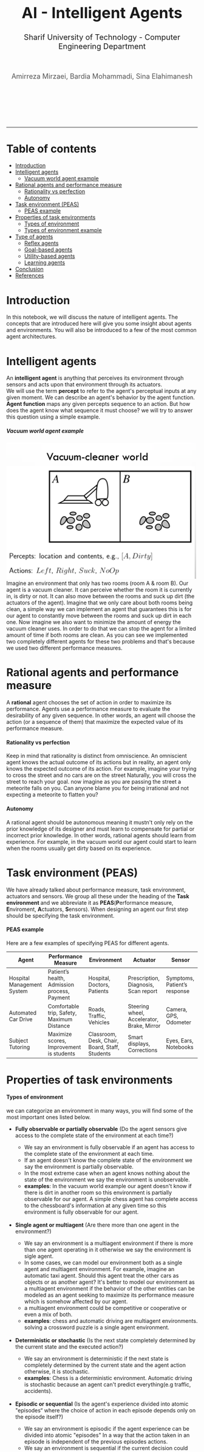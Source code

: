 
<div align="center">
    <br>
    <br>
    <br>
    <br>
    <br>
    <br>
    <br>
    <br>
    <h1 style="font-size: 40px; margin: 10px 0;">AI - Intelligent Agents</h1>
    <h1 style="font-size: 20px; font-weight: 400;">Sharif University of Technology - Computer Engineering Department</h1>
    <br>
    <h4 style="font-size: 18px; font-weight: 400; color:#555">Amirreza Mirzaei, Bardia Mohammadi, Sina Elahimanesh</h4>
    <br>
    <br>
    <br>
    <br>
    <br>
</div>
<hr>

Table of contents
==============
- [Introduction](#Introduction)
- [Intelligent agents](#Intelligent-agents)
    - [Vacuum world agent example](#Vacuum-world-agent-example)
- [Rational agents and performance measure](#Rational-agents-and-performance-measure)
    - [Rationality vs perfection](#Rationality-vs-perfection)
    - [Autonomy](#Autonomy)
- [Task environment (PEAS)](#Task-environment-PEAS)
    - [PEAS example](#PEAS-example)
- [Properties of task environments](#Properties-of-task-environments)
    - [Types of environment](#Types-of-environment)
    - [Types of environment example](#Types-of-environment-example)
- [Type of agents](#Type-of-agents)
    - [Reflex agents](#Reflex-agents)
    - [Goal-based agents](#Goal-based-agents)
    - [Utility-based agents](#Utility-based-agents)
    - [Learning agents](#Learning-agents)
- [Conclusion](#Conclusion)
- [References](#References)

# Introduction
In this notebook, we will discuss the nature of intelligent agents.  The concepts that are introduced here will give you some insight about agents and environments. You will also be introduced to a few of the most common agent architectures.


# Intelligent agents
An <b>intelligent agent</b> is anything that perceives its environment through sensors and acts upon that environment through its actuators.  
    We will use the term <b>percept</b> to refer to the agent's perceptual inputs at any given moment.
We can describe an agent's behavior by the agent function.  
<b>Agent function</b> maps any given percepts sequence to an action. But how does the agent know what sequence it must choose? we will try to answer this question using a simple example.



##### Vacuum world agent example
<img src="./images/vacumm_world.png" width="500" style="margin-left: auto;margin-right: auto;"/>
Imagine an environment that only has two rooms (room A & room B). Our agent is a vacuum cleaner. It can perceive whether the room it is currently in, is dirty or not. It can also move between the rooms and suck up dirt (the actuators of the agent).  
Imagine that we only care about both rooms being clean, a simple way we can implement an agent that guarantees this is for our agent to constantly move between the rooms and suck up dirt in each one. Now imagine we also want to minimize the amount of energy the vacuum cleaner uses. In order to do that we can stop the agent for a limited amount of time if both rooms are clean. As you can see we implemented two completely different agents for these two problems and that's because we used two different performance measures.



# Rational agents and performance measure
A <b>rational</b> agent chooses the set of action in order to maximize its performance. Agents use a performance measure to evaluate the desirability of any given sequence. In other words, an agent will choose the action (or a sequence of them) that maximize the expected value of its performance measure.



#### Rationality vs perfection
Keep in mind that rationality is distinct from omniscience. An omniscient agent knows the actual outcome of its actions but in reality, an agent only knows the expected outcome of its action. For example, imagine your trying to cross the street and no cars are on the street Naturally, you will cross the street to reach your goal. now imagine as you are passing the street a meteorite falls on you. Can anyone blame you for being irrational and not expecting a meteorite to flatten you? 

#### Autonomy
A rational agent should be autonomous meaning it mustn't only rely on the prior knowledge of its designer and must learn to compensate for partial or incorrect prior knowledge. In other words, rational agents should learn from experience. For example, in the vacuum world our agent could start to learn when the rooms usually get dirty based on its experience.


# Task environment (PEAS)
We have already talked about performance measure, task environment, actuators and sensors. We group all these under the heading of the <b>Task environment </b> and we abbreviate it as <b>PEAS</b>(<b>P</b>erformance measure, <b>E</b>nviroment, <b>A</b>ctuators, <b>S</b>ensors). When designing an agent our first step should be specifying the task environment.


#### PEAS example
Here are a few examples of specifying PEAS for different agents.

| Agent       | Performance Measure | Environment |  Actuator | Sensor |
| ----------- | ----------- | ----------- | ----------- | ----------- |
| Hospital Management System       | Patient’s health, Admission process, Payment | Hospital, Doctors, Patients |  Prescription, Diagnosis, Scan report | Symptoms, Patient’s response |
| Automated Car Drive       | Comfortable trip, Safety, Maximum Distance | Roads, Traffic, Vehicles |  Steering wheel, Accelerator, Brake, Mirror | Camera, GPS, Odometer |
| Subject Tutoring       | Maximize scores, Improvement is students | Classroom, Desk, Chair, Board, Staff, Students |  Smart displays, Corrections | Eyes, Ears, Notebooks |

# Properties of task environments

#### Types of environment
we can categorize an environment in many ways, you will find some of the most important ones listed below.

<ul>
  <li><b>Fully observable or partially observable</b> (Do the agent sensors give access to the complete state of the environment at each time?)</li>  
    <ul> 
        <li>We say an environment is fully observable if an agent has access to the complete state of the environment at each time.</li>
        <li>If an agent doesn't know the complete state of the environment we say the environment is partially observable.</li>
        <li>In the most extreme case when an agent knows nothing about the state of the environment we say the environment is unobservable.</li>
        <li><b>examples</b>: In the vacuum world example our agent doesn't know if there is dirt in another room so this environment is partially observable for our agent. 
    A simple chess agent has complete access to the chessboard's information at any given time so this environment is fully observable for our agent.</li>
    </ul>
    <br>    
          
  <li><b>Single agent or multiagent</b> (Are there more than one agent in the environment?)</li>
    <ul>
        <li>We say an environment is a multiagent environment if there is more than one agent operating in it otherwise we say the environment is sigle agent.</li>
        <li>In some cases, we can model our environment both as a single agent and multiagent environment. For example, imagine an automatic taxi agent. Should this agent treat the other cars as objects or as another agent? It's  better to model our environment as a multiagent environment if the behavior of the other entities can be modeled as an agent seeking to maximize its performance measure which is somehow affected by our agent.</li>
        <li>a multiagent environment could be competitive or cooperative or even a mix of both.</li>
        <li><b>examples</b>: chess and automatic driving are multiagent environments. solving a crossword puzzle is a single agent environment.</li>
    </ul>
    <br>  

  <li><b>Deterministic or stochastic</b> (Is the next state completely determined by the current state and the executed action?)</li>
    <ul>
        <li>We say an environment is deterministic if the next state is completely determined by the current state and the agent action otherwise, it is stochastic.</li>
        <li><b>examples</b>: Chess is a deterministic environment. Automatic driving is stochastic because an agent can't predict everything(e.g traffic, accidents).</li>
    </ul>  
    <br>
   
  <li><b>Episodic or sequential</b> (Is the agent's experience divided into atomic "episodes“ where the choice of action in each episode depends only on the episode itself?)</li>
    <ul>
        <li>We say an environment is episodic if the agent experience can be divided into atomic "episodes" In a way that the action taken in an episode is independent of the previous episodes actions.</li>
        <li>We say an environment is sequential if the current decision could affect all future decisions. </li>
        <li><b>examples</b>: Chess and automatic driving are sequential. a part picking robot is episodic.</li>
    </ul>
    <br>
    <li><b>Static or dynamic</b> (Is the environment unchanged while an agent is deliberating?)</li>  
    <ul>
        <li>We say an environment is dynamic if it can change while the agent is deliberating.</li>
        <li>There is a special case that the environment doesn't change but the performance score has a time penalty we call these environments semi-dynamic.</li>
        <li><b>examples</b>: Automatic driving is dynamic. Chess without a clock is static.</li>
    </ul>
    <br>
  <li><b>Discrete or continuous</b> (Are there a limited number of distinct, clearly defined states, percepts, and actions?)</li>  
    <ul>
        <li>We say an environment's state is discrete if there are a finite number of distinct states otherwise we say the environment's state in continuous.</li>
         <li><b>examples</b>: Chess is discrete. Automatic driving is continuous.</li>
    </ul>
</ul>

#### Types of environment example
Here are a few examples of Identifying an environment's different dimensions.

| environment| Fully observable? | Deterministic? |  Episodic? | Static? | Discrete?|Single agent?|
| ----------- | ----------- | ----------- | ----------- | ----------- |  ----------- | ----------- |
| Solitaire | No | Yes |  Yes | Yes | Yes | Yes |
| Backgammon | Yes | No |  No | Yes | Yes | No |
| Taxi driving | No | No |  No | No | No | No |
| Medical diagnosis | No | No |  No | No | No | Yes |



# Type of agents
In this section we will introduce three basic kinds of basic agent programs.(The agent program is simply a program which implements the agent function.)
<ul>
  <li>Simple reflex agents</li>
  <li>Goal-based agents</li>
  <li>Utility-based agents</li>
</ul>

## Reflex agents
This is the simplest kind of agent. They choose their next action only based on their current percept. In other words, they do not consider the future consequences of their actions and only consider <b>how the world IS.</b>  
As an example look at this Pacman agent below, at each turn the agent look at its surrounding and chooses the direction that has a point in it and stops when there are no points around it.

<img src="./images/reflex_agent.gif" width="500" style="margin-left: auto;margin-right: auto;"/>

## Goal-based agents
This kind of agent has a specific goal and it tries to reach that goal efficiently. They have a model of how the world evolves in response to actions, and they make decisions based on (hypothesized) consequences of actions to reach their goal state. Search and Planning are two subfields that are closely tied with these kinds of agents. In other words, these kinds of agents act on <b>how the world WOULD BE.</b>  
as an example look at this Pacman agent below. the goal is to collect every point.

<img src="./images/goal_based_agent.gif" width="500" style="margin-left: auto;margin-right: auto;"/>


## Utility-based agents
This kind of agent like goal-based agents has a goal. But they also have a Utility function they seek to reach their goal in a way that maximizes the utility function. For example, think about an automated car agent. They are many ways for this agent to get from point A to point B. But some of them are quicker, safer, cheaper. The utility function allows the agent to compare different states with each other and ask the question how happy am I in this state. 
In other words, this kind of agent act on <b>how the world will LIKELY be.</b>  


## Learning agents
This kind of agent usually has 4 parts. the most important two are "the learning element", which is responsible for making improvements, and the "performance element", which is responsible for selecting external actions. The learning element uses feedback from a "critic" on how the agent is doing and determines how the performance element, or "actor", should be modified to do better in the future.   
The last part of these agents is the "problem generator" which is responsible for suggesting actions that will lead to new unexplored states.   
These agents try to do their best by both exploring the environment and using the gathered information to decide rationally. one of the advantages of Learning agents is that they can be deployed in an environment that they don't have a lot of prior knowledge on. they will gain this knowledge over time by exploring that environment.

# Conclusion
We discussed the concept of an intelligent agent and the difference between a rational agent and a perfect agent. 
then we talked about specifying the task environment for an agent and how can we categorize some main concepts of an environment. We also talked about some agent architectures that are commonly used.


# References

+ Russell, S. J., Norvig, P., &amp; Davis, E. (2022). Artificial Intelligence: A modern approach. Pearson Educación. 
+ UC Berkeley's introductory artificial intelligence course, CS 188
+ https://www.geeksforgeeks.org/understanding-peas-in-artificial-intelligence/

